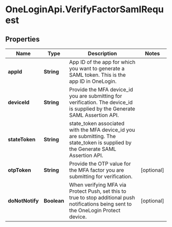 # OneLoginApi.VerifyFactorSamlRequest

## Properties

Name | Type | Description | Notes
------------ | ------------- | ------------- | -------------
**appId** | **String** | App ID of the app for which you want to generate a SAML token. This is the app ID in OneLogin. | 
**deviceId** | **String** | Provide the MFA device_id you are submitting for verification. The device_id is supplied by the Generate SAML Assertion API. | 
**stateToken** | **String** | state_token associated with the MFA device_id you are submitting. The state_token is supplied by the Generate SAML Assertion API. | 
**otpToken** | **String** | Provide the OTP value for the MFA factor you are submitting for verification. | [optional] 
**doNotNotify** | **Boolean** | When verifying MFA via Protect Push, set this to true to stop additional push notifications being sent to the OneLogin Protect device. | [optional] 


